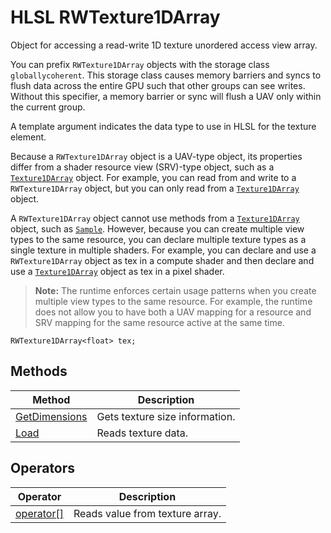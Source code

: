 # HLSL RWTexture1DArray

Object for accessing a read-write 1D texture unordered access view array.

You can prefix `RWTexture1DArray` objects with the storage class `globallycoherent`. This storage class causes memory barriers and syncs to flush data across the entire GPU such that other groups can see writes. Without this specifier, a memory barrier or sync will flush a UAV only within the current group.

A template argument indicates the data type to use in HLSL for the texture element.

Because a `RWTexture1DArray` object is a UAV-type object, its properties differ from a shader resource view (SRV)-type object, such as a [`Texture1DArray`](hlsl-obj-texture1darray.md) object. For example, you can read from and write to a `RWTexture1DArray` object, but you can only read from a [`Texture1DArray`](hlsl-obj-texture1darray.md) object.

A `RWTexture1DArray` object cannot use methods from a [`Texture1DArray`](hlsl-obj-texture1darray.md) object, such as [`Sample`](hlsl-method-sample.md). However, because you can create multiple view types to the same resource, you can declare multiple texture types as a single texture in multiple shaders. For example, you can declare and use a `RWTexture1DArray` object as tex in a compute shader and then declare and use a [`Texture1DArray`](hlsl-obj-texture1darray.md) object as tex in a pixel shader.

>**Note:** The runtime enforces certain usage patterns when you create multiple view types to the same resource. For example, the runtime does not allow you to have both a UAV mapping for a resource and SRV mapping for the same resource active at the same time.

```HLSL
RWTexture1DArray<float> tex;
```

## Methods

| Method | Description |
| - | - |
| [GetDimensions](hlsl-method-getDimensions.md) | Gets texture size information. |
| [Load](hlsl-method-load.md) | Reads texture data. |

## Operators

| Operator | Description |
| - | - |
| [operator\[\]](hlsl-operator.md) | Reads value from texture array. |